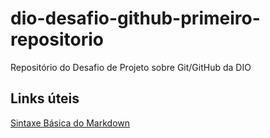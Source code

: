 # dio-desafio-github-primeiro-repositorio
Repositório do Desafio de Projeto sobre Git/GitHub da DIO

## Links úteis

[Sintaxe Básica do Markdown](https://www.markdownguide.org/basic-syntax/)
